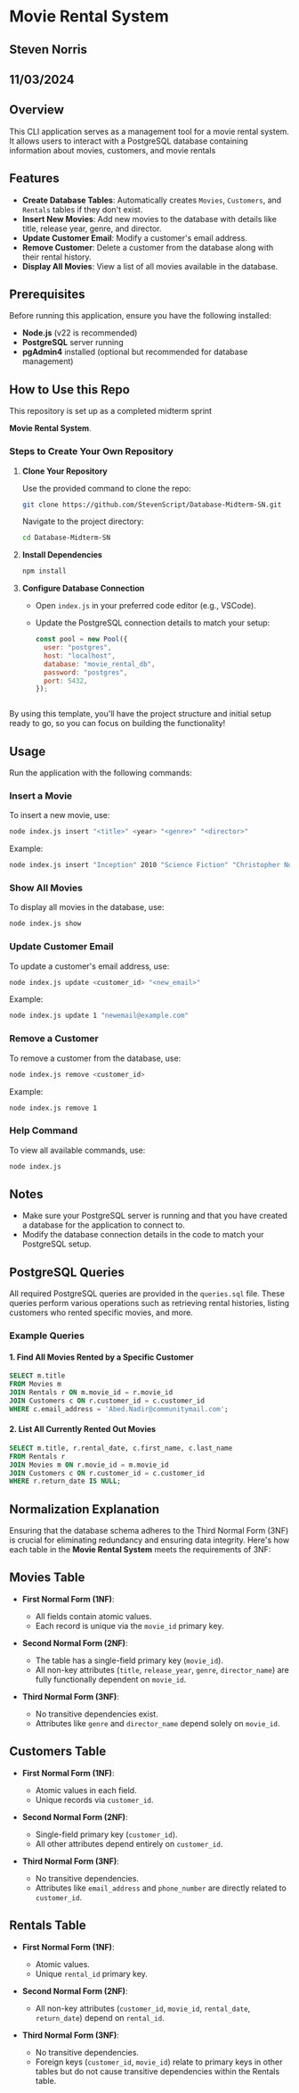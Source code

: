 # Movie Rental System

## Steven Norris

## 11/03/2024

## Overview

This CLI application serves as a management tool for a movie rental system. It allows users to interact with a PostgreSQL database containing information about movies, customers, and movie rentals

## Features

- **Create Database Tables**: Automatically creates `Movies`, `Customers`, and `Rentals` tables if they don't exist.
- **Insert New Movies**: Add new movies to the database with details like title, release year, genre, and director.
- **Update Customer Email**: Modify a customer's email address.
- **Remove Customer**: Delete a customer from the database along with their rental history.
- **Display All Movies**: View a list of all movies available in the database.

## Prerequisites

Before running this application, ensure you have the following installed:

- **Node.js** (v22 is recommended)
- **PostgreSQL** server running
- **pgAdmin4** installed (optional but recommended for database management)

## How to Use this Repo

This repository is set up as a completed midterm sprint

**Movie Rental System**.

### Steps to Create Your Own Repository

1. **Clone Your Repository**

   Use the provided command to clone the repo:

   ```bash
   git clone https://github.com/StevenScript/Database-Midterm-SN.git
   ```

   Navigate to the project directory:

   ```bash
   cd Database-Midterm-SN
   ```

2. **Install Dependencies**

   ```bash
   npm install
   ```

3. **Configure Database Connection**

   - Open `index.js` in your preferred code editor (e.g., VSCode).
   - Update the PostgreSQL connection details to match your setup:

     ```javascript
     const pool = new Pool({
       user: "postgres",
       host: "localhost",
       database: "movie_rental_db",
       password: "postgres",
       port: 5432,
     });
     ```

   ```

   ```

By using this template, you'll have the project structure and initial setup ready to go, so you can focus on building the functionality!

## Usage

Run the application with the following commands:

### Insert a Movie

To insert a new movie, use:

```bash
node index.js insert "<title>" <year> "<genre>" "<director>"
```

Example:

```bash
node index.js insert "Inception" 2010 "Science Fiction" "Christopher Nolan"
```

### Show All Movies

To display all movies in the database, use:

```bash
node index.js show
```

### Update Customer Email

To update a customer's email address, use:

```bash
node index.js update <customer_id> "<new_email>"
```

Example:

```bash
node index.js update 1 "newemail@example.com"
```

### Remove a Customer

To remove a customer from the database, use:

```bash
node index.js remove <customer_id>
```

Example:

```bash
node index.js remove 1
```

### Help Command

To view all available commands, use:

```bash
node index.js
```

## Notes

- Make sure your PostgreSQL server is running and that you have created a database for the application to connect to.
- Modify the database connection details in the code to match your PostgreSQL setup.

## PostgreSQL Queries

All required PostgreSQL queries are provided in the `queries.sql` file. These queries perform various operations such as retrieving rental histories, listing customers who rented specific movies, and more.

### Example Queries

#### 1. Find All Movies Rented by a Specific Customer

```sql
SELECT m.title
FROM Movies m
JOIN Rentals r ON m.movie_id = r.movie_id
JOIN Customers c ON r.customer_id = c.customer_id
WHERE c.email_address = 'Abed.Nadir@communitymail.com';
```

#### 2. List All Currently Rented Out Movies

```sql
SELECT m.title, r.rental_date, c.first_name, c.last_name
FROM Rentals r
JOIN Movies m ON r.movie_id = m.movie_id
JOIN Customers c ON r.customer_id = c.customer_id
WHERE r.return_date IS NULL;
```

## Normalization Explanation

Ensuring that the database schema adheres to the Third Normal Form (3NF) is crucial for eliminating redundancy and ensuring data integrity. Here's how each table in the **Movie Rental System** meets the requirements of 3NF:

## Movies Table

- **First Normal Form (1NF)**:

  - All fields contain atomic values.
  - Each record is unique via the `movie_id` primary key.

- **Second Normal Form (2NF)**:

  - The table has a single-field primary key (`movie_id`).
  - All non-key attributes (`title`, `release_year`, `genre`, `director_name`) are fully functionally dependent on `movie_id`.

- **Third Normal Form (3NF)**:
  - No transitive dependencies exist.
  - Attributes like `genre` and `director_name` depend solely on `movie_id`.

## Customers Table

- **First Normal Form (1NF)**:

  - Atomic values in each field.
  - Unique records via `customer_id`.

- **Second Normal Form (2NF)**:

  - Single-field primary key (`customer_id`).
  - All other attributes depend entirely on `customer_id`.

- **Third Normal Form (3NF)**:
  - No transitive dependencies.
  - Attributes like `email_address` and `phone_number` are directly related to `customer_id`.

## Rentals Table

- **First Normal Form (1NF)**:

  - Atomic values.
  - Unique `rental_id` primary key.

- **Second Normal Form (2NF)**:

  - All non-key attributes (`customer_id`, `movie_id`, `rental_date`, `return_date`) depend on `rental_id`.

- **Third Normal Form (3NF)**:
  - No transitive dependencies.
  - Foreign keys (`customer_id`, `movie_id`) relate to primary keys in other tables but do not cause transitive dependencies within the Rentals table.
